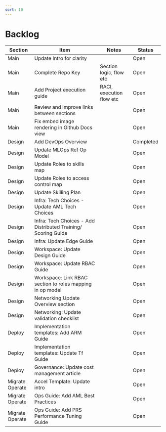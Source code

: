 ```yaml
---
sort: 10
---
```

# Backlog

|Section |Item  |Notes  |Status  |
|---------|---------|---------|---------|
|Main     |Update Intro for clarity         |         |   Open      |
|Main     |Complete Repo Key         | Section logic, flow etc         | Open         |
|Main     | Add Project execution guide        | RACI, execution flow etc         | Open        |
|Main     | Review and improve links between sections        |          | Open        |
|Main     | Fix embed image rendering in Github Docs view        |          | Open        |
|Design     | Add DevOps Overview        |         | Completed        |
|Design     | Update MLOps Ref Op Model        |         |  Open       |
|Design     | Update Roles to skills map        |         |   Open      |
|Design     | Update Roles to access control map        |         |   Open      |
|Design     | Update Skilling Plan        |         |    Open     |
|Design     |  Infra: Tech Choices - Update AML Tech Choices        |         |   Open     |
|Design     |  Infra: Tech Choices - Add Distributed Training/ Scoring Guide        |         |   Open     |
|Design     |  Infra: Update Edge Guide       |         |  Open       |
|Design    | Workspace: Update Design Guide         |         |   Open      |
|Design    | Workspace: Update RBAC Guide        |         |    Open     |
|Design    | Workspace: Link RBAC section to roles mapping in op model        |         |    Open     |
|Design     |Networking:Update Overview section         |         |   Open      |
|Design     |Networking: Update validation checklist         |         |    Open     |
|Deploy     |Implementation templates: Add ARM Guide         |         |    Open     |
|Deploy     |Implementation templates: Update Tf Guide         |         |    Open     |
|Deploy    |Governance: Update cost management article         |         |    Open     |
|Migrate Operate   | Accel Template: Update intro        |         |    Open     |
|Migrate Operate     |Ops Guide: Add AML Best Practices         |         |    Open     |
|Migrate Operate    |Ops Guide: Add PRS Performance Tuning Guide         |         |    Open     |